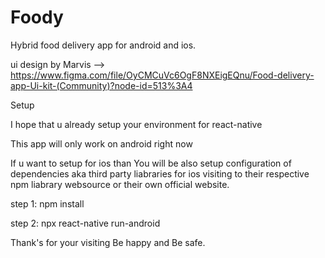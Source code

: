 # Foody
Hybrid food delivery app for android and ios. 

ui design by Marvis --> https://www.figma.com/file/OyCMCuVc6OgF8NXEigEQnu/Food-delivery-app-Ui-kit-(Community)?node-id=513%3A4

Setup 

I hope that u already setup your environment for react-native

This app will only work on android right now 

If u want to setup for ios than You will be also setup configuration of dependencies aka third party liabraries for ios visiting to their respective npm liabrary websource or their own official website. 

step 1: npm install

step 2: npx react-native run-android

Thank's for your visiting Be happy and Be safe.
